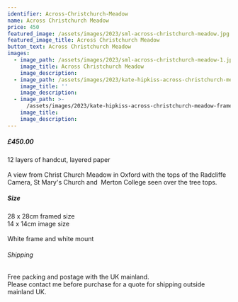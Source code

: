 ```yaml
---
identifier: Across-Christchurch-Meadow
name: Across Christchurch Meadow
price: 450
featured_image: /assets/images/2023/sml-across-christchurch-meadow.jpg
featured_image_title: Across Christchurch Meadow
button_text: Across Christchurch Meadow
images:
  - image_path: /assets/images/2023/sml-across-christchurch-meadow-1.jpg
    image_title: Across Christchurch Meadow
    image_description:
  - image_path: /assets/images/2023/kate-hipkiss-across-christchurch-meadow-framed-ws.jpg
    image_title: ''
    image_description:
  - image_path: >-
      /assets/images/2023/kate-hipkiss-across-christchurch-meadow-framed-side-view-ws.jpg
    image_title:
    image_description:
---
```

##### £450.00

12 layers of handcut, layered paper<br><br>A view from Christ Church Meadow in Oxford with the tops of the Radcliffe Camera, St Mary's Church and&nbsp; Merton College seen over the tree tops.

##### Size

28 x 28cm framed size<br>14 x 14cm image size<br><br>White frame and white mount

###### Shipping

Free packing and postage with the UK mainland.<br>Please contact me before purchase for a quote for shipping outside mainland UK.